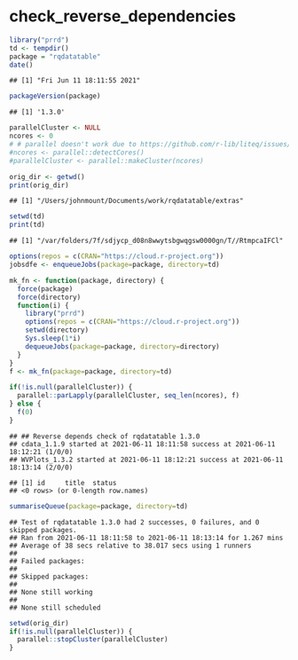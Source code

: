 check\_reverse\_dependencies
================

``` r
library("prrd")
td <- tempdir()
package = "rqdatatable"
date()
```

    ## [1] "Fri Jun 11 18:11:55 2021"

``` r
packageVersion(package)
```

    ## [1] '1.3.0'

``` r
parallelCluster <- NULL
ncores <- 0
# # parallel doesn't work due to https://github.com/r-lib/liteq/issues/22
#ncores <- parallel::detectCores()
#parallelCluster <- parallel::makeCluster(ncores)

orig_dir <- getwd()
print(orig_dir)
```

    ## [1] "/Users/johnmount/Documents/work/rqdatatable/extras"

``` r
setwd(td)
print(td)
```

    ## [1] "/var/folders/7f/sdjycp_d08n8wwytsbgwqgsw0000gn/T//RtmpcaIFCl"

``` r
options(repos = c(CRAN="https://cloud.r-project.org"))
jobsdfe <- enqueueJobs(package=package, directory=td)

mk_fn <- function(package, directory) {
  force(package)
  force(directory)
  function(i) {
    library("prrd")
    options(repos = c(CRAN="https://cloud.r-project.org"))
    setwd(directory)
    Sys.sleep(1*i)
    dequeueJobs(package=package, directory=directory)
  }
}
f <- mk_fn(package=package, directory=td)

if(!is.null(parallelCluster)) {
  parallel::parLapply(parallelCluster, seq_len(ncores), f)
} else {
  f(0)
}
```

    ## ## Reverse depends check of rqdatatable 1.3.0 
    ## cdata_1.1.9 started at 2021-06-11 18:11:58 success at 2021-06-11 18:12:21 (1/0/0) 
    ## WVPlots_1.3.2 started at 2021-06-11 18:12:21 success at 2021-06-11 18:13:14 (2/0/0)

    ## [1] id     title  status
    ## <0 rows> (or 0-length row.names)

``` r
summariseQueue(package=package, directory=td)
```

    ## Test of rqdatatable 1.3.0 had 2 successes, 0 failures, and 0 skipped packages. 
    ## Ran from 2021-06-11 18:11:58 to 2021-06-11 18:13:14 for 1.267 mins 
    ## Average of 38 secs relative to 38.017 secs using 1 runners
    ## 
    ## Failed packages:   
    ## 
    ## Skipped packages:   
    ## 
    ## None still working
    ## 
    ## None still scheduled

``` r
setwd(orig_dir)
if(!is.null(parallelCluster)) {
  parallel::stopCluster(parallelCluster)
}
```
